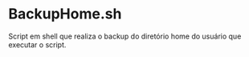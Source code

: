 # BackupHome.sh 
Script em shell que realiza o backup do diretório home do usuário que executar o script.
